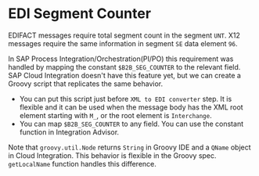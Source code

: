 # EDI Segment Counter

EDIFACT messages require total segment count in the segment `UNT`. X12 messages require the same information in segment `SE` data element `96`.

In SAP Process Integration/Orchestration(PI/PO) this requirement was handled by mapping the constant `$B2B_SEG_COUNTER` to the relevant field. SAP Cloud Integration doesn't have this feature yet, but we can create a Groovy script that replicates the same behavior.

- You can put this script just before `XML to EDI converter` step. It is flexible and it can be used when the message body has the XML root element starting with `M_`, or the root element is `Interchange`.
- You can map `$B2B_SEG_COUNTER` to any field. You can use the constant function in Integration Advisor.

Note that `groovy.util.Node` returns `String` in Groovy IDE and a `QName` object in Cloud Integration. This behavior is flexible in the Groovy spec. `getLocalName` function handles this difference.
